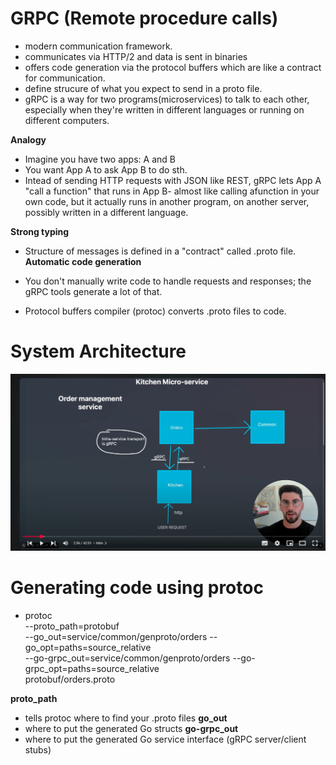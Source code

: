 # GRPC (Remote procedure calls)

- modern communication framework.
- communicates via HTTP/2 and data is sent in binaries
- offers code generation via the protocol buffers which are like a contract for communication.
- define strucure of what you expect to send in a proto file.
- gRPC is a way for two programs(microservices) to talk to each other, especially when they're written in different languages or running on different computers.

**Analogy**

- Imagine you have two apps: A and B
- You want App A to ask App B to do sth.
- Intead of sending HTTP requests with JSON like REST, gRPC lets App A "call a function" that runs in App B- almost like calling afunction in your own code, but it actually runs in another program, on another server, possibly written in a different language.

**Strong typing**

- Structure of messages is defined in a "contract" called .proto file.
  **Automatic code generation**
- You don't manually write code to handle requests and responses; the gRPC tools generate a lot of that.

- Protocol buffers compiler (protoc) converts .proto files to code.

# System Architecture

![alt text](image.png)

# Generating code using protoc

- protoc \
  --proto_path=protobuf \
  --go_out=service/common/genproto/orders --go_opt=paths=source_relative \
  --go-grpc_out=service/common/genproto/orders --go-grpc_opt=paths=source_relative \
  protobuf/orders.proto

**proto_path**

- tells protoc where to find your .proto files
  **go_out**
- where to put the generated Go structs
  **go-grpc_out**
- where to put the generated Go service interface (gRPC server/client stubs)
